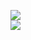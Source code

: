 [![](https://img.shields.io/badge/Made%20With-Github%20Spray-lightgrey.svg?style=for-the-badge&logo=github)](https://github.com/Annihil/github-spray#1462)  
[![](https://i.imgur.com/2DrTn0Z.gif)](https://github.com/Annihil/github-spray)
